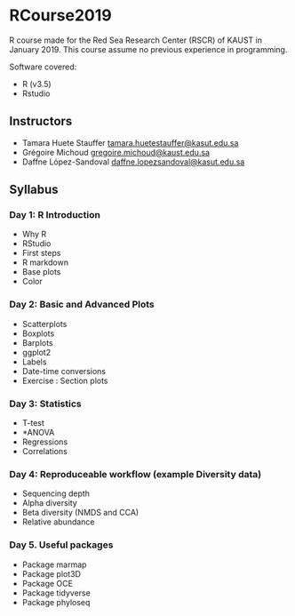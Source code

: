 # RCourse2019

R course made for the Red Sea Research Center (RSCR) of KAUST in January 2019.
This course assume no previous experience in programming.

Software covered:

* R (v3.5)
* Rstudio

## Instructors

* Tamara Huete Stauffer <tamara.huetestauffer@kasut.edu.sa>
* Grégoire Michoud <gregoire.michoud@kaust.edu.sa>
* Daffne López-Sandoval <daffne.lopezsandoval@kasut.edu.sa>

## Syllabus

### Day 1: R Introduction

* Why R
* RStudio
* First steps
* R markdown
* Base plots
* Color

### Day 2: Basic and Advanced Plots

* Scatterplots
* Boxplots
* Barplots
* ggplot2
* Labels
* Date-time conversions
* Exercise : Section plots

### Day 3: Statistics

* T-test
* *ANOVA
* Regressions
* Correlations

### Day 4: Reproduceable workflow (example Diversity data)

* Sequencing depth
* Alpha diversity
* Beta diversity (NMDS and CCA)
* Relative abundance

### Day 5. Useful packages

* Package marmap
* Package plot3D
* Package OCE
* Package tidyverse
* Package phyloseq
